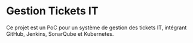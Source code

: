 # Gestion Tickets IT
Ce projet est un PoC pour un système de gestion des tickets IT, intégrant GitHub, Jenkins, SonarQube et Kubernetes.

